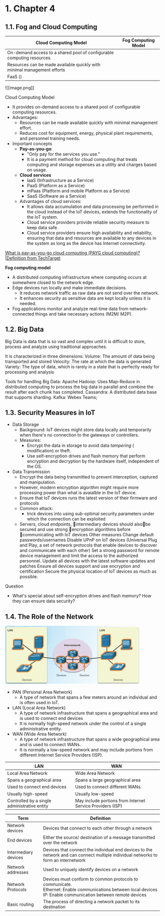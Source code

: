 # 1. Chapter 4

## 1.1. Fog and Cloud Computing

| Cloud Computing Model                                                   | Fog Computing Model |
| ----------------------------------------------------------------------- | ------------------- |
| On-demand access to a shared pool of configurable computing resources.  |                     |
| Resources can be made available quickly with minimal management efforts |                     |
| FaaS ()                                                                 |                     |

![[image.png]]

Cloud Computing Model
- It provides on-demand access to a shared pool of configurable computing resources.
- Advantages:
	- Resources can be made available quickly with minimal management effort.
	- Reduces cost for equipment, energy, physical plant requirements, and personnel training needs.
- Important concepts
	- **Pay-as-you-go**:
		- "Only pay for the services you use."
		- It is a payment method for cloud computing that treats computing and storage expenses as a utility and charges based on usage.
	- **Cloud services**
		- IaaS (Infrastructure as a Service)
		- PaaS (Platform as a Service)
		- mPaas (Platform and mobile Platform as a Service)
		- SaaS (Software as a Service)
	- Advantages of cloud services:
		- It allows data accumulation and data processing be performed in the cloud instead of the IoT devices, extends the functionality of the IoT system.
		- Cloud service providers provide reliable security measure to keep data safe.
		- Cloud service providers ensure high availability and reliability, ensuring that data and resources are available to any devices in the system as long as the device has Internet connectivity.


[What is pay-as-you-go cloud computing (PAYG cloud computing)?\|Definition from TechTarget](https://www.techtarget.com/searchstorage/definition/pay-as-you-go-cloud-computing-PAYG-cloud-computing)

**Fog computing model**
- A distributed computing infrastructure where computing occurs at somewhere closed to the network edge.
- Edge devices run locally and make immediate decisions.
	- It reduces network traffic as raw data are not send over the network.
	- It enhances security as sensitive data are kept locally unless it is needed.
- Fog applications monitor and analyze real-time data from network-connected things and take necessary actions (M2M/ M2P).

## 1.2. Big Data

Big Data is data that is so vast and complex until it is difficult to store, process and analyze using traditional approaches.

It is characterized in three dimensions:
Volume: The amount of data being transported and stored
Velocity: The rate at which the data is generated
Variety: The type of data, which is rarely in a state that is perfectly ready for processing and analysis

Tools for handling Big Data:
Apache Hadoop: Uses Map-Reduce in distributed computing to process the big data in parallel and combine the result after each chunk has completed.
Cassandra: A distributed data base that supports sharding.
Kafka:
Webex Teams;

## 1.3. Security Measures in IoT

- Data Storage
	- Background: IoT devices might store data locally and temporarily when there's no connection to the gateways or controllers.
	- Measures:
		- Encrypt the data in storage to avoid data *tampering* ( modification) or theft.
		- Use self-encryption drives and flash memory that perform encryption and decryption by the hardware itself, independent of the OS.
- Data Transmission
	- Encrypt the data being transmitted to prevent interception, captured and manipulation.
	- However, modern encryption algorithm might require more processing power than what is avaialble in the IoT device.
	- Ensure that IoT devices runs the latest version of their firmware and protocols
	- Common attack:
		- trick devices into using sub-optimal security parameters under which the connection can be exploited
	- Servers, cloud endpoints, intermediary devices should alsobe secured and use strong encryption algorithms before communicating with IoT devices
Other measures
Change default passwords/usernames
Disable UPnP on IoT devices (Universal Plug and Play, a set of network protocols that enable devices to discover and communicate with each other)
Set a strong password for remote device management and limit the access to the authorized personnel.
Update all devices with the latest software updates and patches
Ensure all devices support and use encryption and certification
Secure the physical location of IoT devices as much as possible.



Question
- What's special about self-encryption drives and flash memory? How they can ensure data security?

## 1.4. The Role of the Network

![](../../wic2008-lect-1752109540142.png)

- PAN (Personal Area Network)
	- A type of network that spans a few meters around an individual and is often used in IoT.
- LAN (Local Area Network)
	- A type of network infrastructure that spans a geographical area and is used to connect end devices
	- It is normally high-speed network under the control of a single administrative entity.
- WAN (Wide Area Network)
	- A type of network infrastructure that spans a wide geographical area and is used to connect WANs.
	- It is normally a low-speed network and may include portions from different Internet Service Providers (ISP).

| LAN                                          | WAN                                                        |
| -------------------------------------------- | ---------------------------------------------------------- |
| Local Area Network                           | Wide Area Network                                          |
| Spans a geographical area                    | Spans a large geographical area                            |
| Used to connect end devices                  | Used to connect different WANs.                            |
| Usually high-speed                           | Usually low-speed                                          |
| Controlled by a single administrative entity | May include portions from Internet Service Providers (ISP) |

| Term                 | Definition                                                                                                                                                           |
| -------------------- | -------------------------------------------------------------------------------------------------------------------------------------------------------------------- |
| Network devices      | Devices that connect to each other through a network                                                                                                                 |
| End devices          | Either the source/ destination of a message transmitted over the network                                                                                             |
| Intermediary devices | Devices that connect the individual end devices to the network and can connect multiple individual networks to form an internetwork                                  |
| Network addresses    | Used to uniquely identify devices on a network                                                                                                                       |
| Network Protocols    | Devices must conform to common protocols to communicate.<br>Ethernet: Enable communications between local devices<br>IP: Enable communication between remote devices |
| Basic routing        | The process of directing a network packet to its destination                                                                                                         |